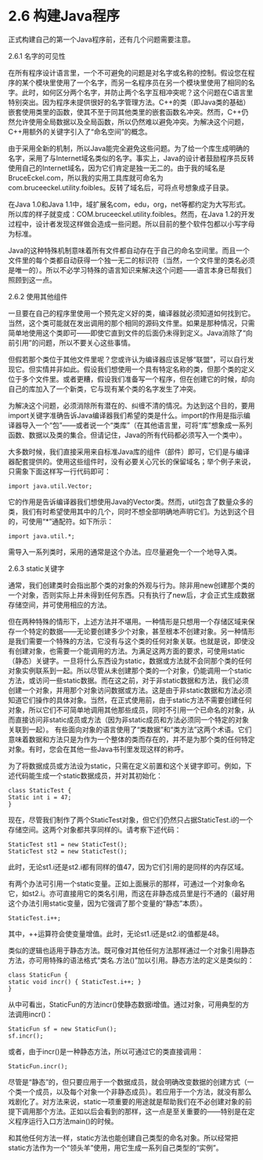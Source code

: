 # 2.6 构建Java程序


正式构建自己的第一个Java程序前，还有几个问题需要注意。

2.6.1 名字的可见性

在所有程序设计语言里，一个不可避免的问题是对名字或名称的控制。假设您在程序的某个模块里使用了一个名字，而另一名程序员在另一个模块里使用了相同的名字。此时，如何区分两个名字，并防止两个名字互相冲突呢？这个问题在C语言里特别突出。因为程序未提供很好的名字管理方法。C++的类（即Java类的基础）嵌套使用类里的函数，使其不至于同其他类里的嵌套函数名冲突。然而，C++仍然允许使用全局数据以及全局函数，所以仍然难以避免冲突。为解决这个问题，C++用额外的关键字引入了“命名空间”的概念。

由于采用全新的机制，所以Java能完全避免这些问题。为了给一个库生成明确的名字，采用了与Internet域名类似的名字。事实上，Java的设计者鼓励程序员反转使用自己的Internet域名，因为它们肯定是独一无二的。由于我的域名是BruceEckel.com，所以我的实用工具库就可命名为com.bruceeckel.utility.foibles。反转了域名后，可将点号想象成子目录。

在Java 1.0和Java 1.1中，域扩展名com，edu，org，net等都约定为大写形式。所以库的样子就变成：COM.bruceeckel.utility.foibles。然而，在Java 1.2的开发过程中，设计者发现这样做会造成一些问题。所以目前的整个软件包都以小写字母为标准。

Java的这种特殊机制意味着所有文件都自动存在于自己的命名空间里。而且一个文件里的每个类都自动获得一个独一无二的标识符（当然，一个文件里的类名必须是唯一的）。所以不必学习特殊的语言知识来解决这个问题——语言本身已帮我们照顾到这一点。

2.6.2 使用其他组件

一旦要在自己的程序里使用一个预先定义好的类，编译器就必须知道如何找到它。当然，这个类可能就在发出调用的那个相同的源码文件里。如果是那种情况，只需简单地使用这个类即可——即使它直到文件的后面仍未得到定义。Java消除了“向前引用”的问题，所以不要关心这些事情。

但假若那个类位于其他文件里呢？您或许认为编译器应该足够“联盟”，可以自行发现它。但实情并非如此。假设我们想使用一个具有特定名称的类，但那个类的定义位于多个文件里。或者更糟，假设我们准备写一个程序，但在创建它的时候，却向自己的库加入了一个新类，它与现有某个类的名字发生了冲突。

为解决这个问题，必须消除所有潜在的、纠缠不清的情况。为达到这个目的，要用import关键字准确告诉Java编译器我们希望的类是什么。import的作用是指示编译器导入一个“包”——或者说一个“类库”（在其他语言里，可将“库”想象成一系列函数、数据以及类的集合。但请记住，Java的所有代码都必须写入一个类中）。

大多数时候，我们直接采用来自标准Java库的组件（部件）即可，它们是与编译器配套提供的。使用这些组件时，没有必要关心冗长的保留域名；举个例子来说，只需象下面这样写一行代码即可：

```
import java.util.Vector;
```

它的作用是告诉编译器我们想使用Java的Vector类。然而，util包含了数量众多的类，我们有时希望使用其中的几个，同时不想全部明确地声明它们。为达到这个目的，可使用“*”通配符。如下所示：

```
import java.util.*;
```

需导入一系列类时，采用的通常是这个办法。应尽量避免一个一个地导入类。

2.6.3 static关键字

通常，我们创建类时会指出那个类的对象的外观与行为。除非用new创建那个类的一个对象，否则实际上并未得到任何东西。只有执行了new后，才会正式生成数据存储空间，并可使用相应的方法。

但在两种特殊的情形下，上述方法并不堪用。一种情形是只想用一个存储区域来保存一个特定的数据——无论要创建多少个对象，甚至根本不创建对象。另一种情形是我们需要一个特殊的方法，它没有与这个类的任何对象关联。也就是说，即使没有创建对象，也需要一个能调用的方法。为满足这两方面的要求，可使用static（静态）关键字。一旦将什么东西设为static，数据或方法就不会同那个类的任何对象实例联系到一起。所以尽管从未创建那个类的一个对象，仍能调用一个static方法，或访问一些static数据。而在这之前，对于非static数据和方法，我们必须创建一个对象，并用那个对象访问数据或方法。这是由于非static数据和方法必须知道它们操作的具体对象。当然，在正式使用前，由于static方法不需要创建任何对象，所以它们不可简单地调用其他那些成员，同时不引用一个已命名的对象，从而直接访问非static成员或方法（因为非static成员和方法必须同一个特定的对象关联到一起）。
有些面向对象的语言使用了“类数据”和“类方法”这两个术语。它们意味着数据和方法只是为作为一个整体的类而存在的，并不是为那个类的任何特定对象。有时，您会在其他一些Java书刊里发现这样的称呼。

为了将数据成员或方法设为static，只需在定义前置和这个关键字即可。例如，下述代码能生成一个static数据成员，并对其初始化：

```
class StaticTest {
Static int i = 47;
}
```

现在，尽管我们制作了两个StaticTest对象，但它们仍然只占据StaticTest.i的一个存储空间。这两个对象都共享同样的i。请考察下述代码：

```
StaticTest st1 = new StaticTest();
StaticTest st2 = new StaticTest();
```

此时，无论st1.i还是st2.i都有同样的值47，因为它们引用的是同样的内存区域。

有两个办法可引用一个static变量。正如上面展示的那样，可通过一个对象命名它，如st2.i。亦可直接用它的类名引用，而这在非静态成员里是行不通的（最好用这个办法引用static变量，因为它强调了那个变量的“静态”本质）。

```
StaticTest.i++;
```

其中，++运算符会使变量增值。此时，无论st1.i还是st2.i的值都是48。

类似的逻辑也适用于静态方法。既可像对其他任何方法那样通过一个对象引用静态方法，亦可用特殊的语法格式“类名.方法()”加以引用。静态方法的定义是类似的：

```
class StaticFun {
static void incr() { StaticTest.i++; }
}
```

从中可看出，StaticFun的方法incr()使静态数据i增值。通过对象，可用典型的方法调用incr()：

```
StaticFun sf = new StaticFun();
sf.incr();
```

或者，由于incr()是一种静态方法，所以可通过它的类直接调用：

```
StaticFun.incr();
```

尽管是“静态”的，但只要应用于一个数据成员，就会明确改变数据的创建方式（一个类一个成员，以及每个对象一个非静态成员）。若应用于一个方法，就没有那么戏剧化了。对方法来说，static一项重要的用途就是帮助我们在不必创建对象的前提下调用那个方法。正如以后会看到的那样，这一点是至关重要的——特别是在定义程序运行入口方法main()的时候。

和其他任何方法一样，static方法也能创建自己类型的命名对象。所以经常把static方法作为一个“领头羊”使用，用它生成一系列自己类型的“实例”。
